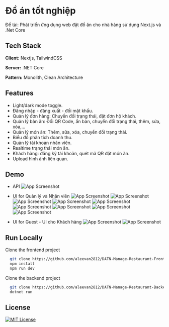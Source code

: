 # Đồ án tốt nghiệp

Đề tài: Phát triển ứng dụng web đặt đồ ăn cho nhà hàng sử dụng Next.js và .Net Core

## Tech Stack

**Client:** Nextjs, TailwindCSS

**Server:** .NET Core

**Pattern:** Monolith, Clean Architecture

## Features

- Light/dark mode toggle.
- Đăng nhập - đăng xuất - đổi mật khẩu.
- Quản lý đơn hàng: Chuyển đổi trạng thái, đặt đơn hộ khách.
- Quản lý bàn ăn: Đổi QR Code, ẩn bàn, chuyển đổi trạng thái, thêm, sửa, xóa,...
- Quản lý món ăn: Thêm, sửa, xóa, chuyển đổi trạng thái.
- Biểu đồ phân tích doanh thu.
- Quản lý tài khoản nhân viên.
- Realtime trạng thái món ăn.
- Khách hàng: đăng ký tài khoản, quét mã QR đặt món ăn.
- Upload hình ảnh liên quan.

## Demo

- API
![App Screenshot](./docs/ui/api.png)

- UI for Quản lý và Nhân viên
![App Screenshot](./docs/ui/login-page.png)
![App Screenshot](./docs/ui/home.png)
![App Screenshot](./docs/ui/order-management.png)
![App Screenshot](./docs/ui/edit-order-1.png)
![App Screenshot](./docs/ui/edit-order-2.png)
![App Screenshot](./docs/ui/table-management.png)
![App Screenshot](./docs/ui/dish-management.png)
![App Screenshot](./docs/ui/analyst.png)
![App Screenshot](./docs/ui/account-management.png)

- UI for Guest - UI cho Khách hàng
![App Screenshot](./docs/ui/guest-order.png)
![App Screenshot](./docs/ui/guest-menu.png)

## Run Locally

Clone the frontend project

```bash
  git clone https://github.com/aleevan2812/DATN-Manage-Restaurant-Frontend
  npm install
  npm run dev
```

Clone the backend project

```bash
  git clone https://github.com/aleevan2812/DATN-Manage-Restaurant-Backend
  dotnet run
```

## License

[![MIT License](https://img.shields.io/badge/License-MIT-green.svg)](https://choosealicense.com/licenses/mit/)
